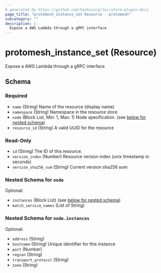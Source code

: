 ```yaml
---
# generated by https://github.com/hashicorp/terraform-plugin-docs
page_title: "protomesh_instance_set Resource - protomesh"
subcategory: ""
description: |-
  Expose a AWS Lambda through a gRPC interface
---
```


# protomesh_instance_set (Resource)

Expose a AWS Lambda through a gRPC interface



<!-- schema generated by tfplugindocs -->
## Schema

### Required

- `name` (String) Name of the resource (display name)
- `namespace` (String) Namespace in the resource store
- `node` (Block List, Min: 1, Max: 1) Node specification. (see [below for nested schema](#nestedblock--node))
- `resource_id` (String) A valid UUID for the resource

### Read-Only

- `id` (String) The ID of this resource.
- `version_index` (Number) Resource version index (unix timestamp in seconds)
- `version_sha256_sum` (String) Current version sha256 sum

<a id="nestedblock--node"></a>
### Nested Schema for `node`

Optional:

- `instances` (Block List) (see [below for nested schema](#nestedblock--node--instances))
- `match_service_names` (List of String)

<a id="nestedblock--node--instances"></a>
### Nested Schema for `node.instances`

Optional:

- `address` (String)
- `hostname` (String) Unique identifier for this instance
- `port` (Number)
- `region` (String)
- `transport_protocol` (String)
- `zone` (String)


